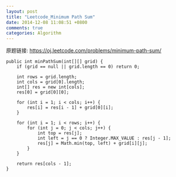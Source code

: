 ```yaml
---
layout: post
title: "Leetcode_Minimum Path Sum"
date: 2014-12-08 11:08:51 +0800
comments: true
categories: Algorithm
---
```


原题链接: https://oj.leetcode.com/problems/minimum-path-sum/

<!-- more -->

    public int minPathSum(int[][] grid) {
        if (grid == null || grid.length == 0) return 0;
		
        int rows = grid.length;
        int cols = grid[0].length;
        int[] res = new int[cols];
        res[0] = grid[0][0];
        
        for (int i = 1; i < cols; i++) {
        	res[i] = res[i - 1] + grid[0][i];
        }
        
        for (int i = 1; i < rows; i++) {
        	for (int j = 0; j < cols; j++) {
        		int top = res[j];
        		int left = j == 0 ? Integer.MAX_VALUE : res[j - 1];
        		res[j] = Math.min(top, left) + grid[i][j];
        	}
        }
        
		return res[cols - 1];
    }
